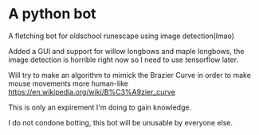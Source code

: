 # A python bot
A fletching bot for oldschool runescape using image detection(lmao)

Added a GUI and support for willow longbows and maple longbows, the image detection is horrible right now so I need to use tensorflow later.

Will try to make an algorithm to mimick the Brazier Curve in order to make mouse movements more human-like
https://en.wikipedia.org/wiki/B%C3%A9zier_curve

This is only an expirement I'm doing to gain knowledge.

I do not condone botting, this bot will be unusable by everyone else.
